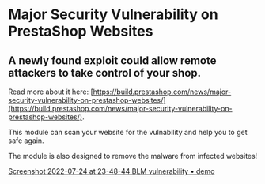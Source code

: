 # Major Security Vulnerability on PrestaShop Websites
## A newly found exploit could allow remote attackers to take control of your shop.

Read more about it here: [https://build.prestashop.com/news/major-security-vulnerability-on-prestashop-websites/](https://build.prestashop.com/news/major-security-vulnerability-on-prestashop-websites/).

This module can scan your website for the vulnability and help you to get safe again.

The module is also designed to remove the malware from infected websites!

[Screenshot 2022-07-24 at 23-48-44 BLM vulnerability • demo](https://user-images.githubusercontent.com/26626066/180667355-5731989b-f917-497e-b459-7488b1b8576d.png)
